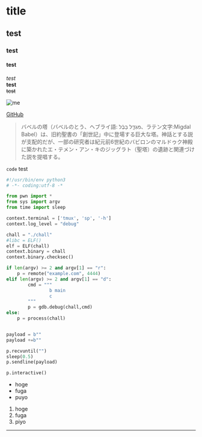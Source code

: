 # title
## test
### test
#### test

*test*  
**test**  
~~test~~  

![me](https://avatars.githubusercontent.com/u/40132263?v=4)

[GitHub](https://github.com)

> バベルの塔（バベルのとう、ヘブライ語: מִּגְדָּ֑ל בָּבֶ֔ל‎、ラテン文字:Migdal Babel）は、旧約聖書の「創世記」中に登場する巨大な塔。神話とする説が支配的だが、一部の研究者は紀元前6世紀のバビロンのマルドゥク神殿に築かれたエ・テメン・アン・キのジッグラト（聖塔）の遺跡と関連づけた説を提唱する。


`code` test  


```python
#!/usr/bin/env python3
# -*- coding:utf-8 -*

from pwn import *
from sys import argv
from time import sleep

context.terminal = ['tmux', 'sp', '-h']
context.log_level = "debug"

chall = "./chall"
#libc = ELF()
elf = ELF(chall)
context.binary = chall
context.binary.checksec()

if len(argv) >= 2 and argv[1] == "r":
    p = remote("example.com", 4444)
elif len(argv) >= 2 and argv[1] == "d":
        cmd = """
                b main
                c
        """
        p = gdb.debug(chall,cmd)
else:
    p = process(chall)


payload = b""
payload +=b""

p.recvuntil("")
sleep(0.5)
p.sendline(payload)

p.interactive()
```


* hoge
* fuga
* puyo
  

1. hoge
2. fuga
3. piyo

___
